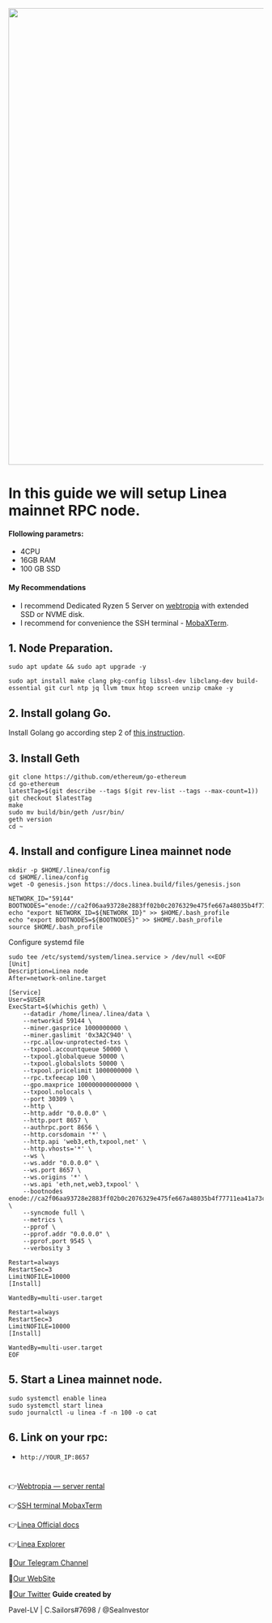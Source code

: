 <p align="center">
 <img src="[https://ddi.postimg.cc/L5DCH5mk/Base-Blog-header.png](https://i.postimg.cc/FsTXy88y/linea-cover.png)"width="900"/></a>
</p>

# In this guide we will setup Linea mainnet RPC node.

#### Flollowing parametrs:
- 4CPU
- 16GB RAM
- 100 GB SSD

#### My Recommendations
- I recommend Dedicated Ryzen 5 Server on [webtropia](https://www.webtropia.com/?kwk=255074042020228216158042) with extended SSD or NVME disk.
- I recommend for convenience the SSH terminal - [MobaXTerm](https://mobaxterm.mobatek.net/download.html).

## 1. Node Preparation.
```
sudo apt update && sudo apt upgrade -y
```
```
sudo apt install make clang pkg-config libssl-dev libclang-dev build-essential git curl ntp jq llvm tmux htop screen unzip cmake -y
```

## 2. Install golang Go.

Install Golang go according step 2 of [this instruction](https://github.com/CryptoSailors/cryptosailors-tools/tree/main/Install%20Golang%20%22Go%22).

## 3. Install Geth
```
git clone https://github.com/ethereum/go-ethereum
cd go-ethereum
latestTag=$(git describe --tags $(git rev-list --tags --max-count=1))
git checkout $latestTag
make 
sudo mv build/bin/geth /usr/bin/
geth version
cd ~
```
## 4. Install and configure Linea mainnet node
```
mkdir -p $HOME/.linea/config
cd $HOME/.linea/config
wget -O genesis.json https://docs.linea.build/files/genesis.json
```
```
NETWORK_ID="59144"
BOOTNODES="enode://ca2f06aa93728e2883ff02b0c2076329e475fe667a48035b4f77711ea41a73cf6cb2ff232804c49538ad77794185d83295b57ddd2be79eefc50a9dd5c48bbb2e@3.128.49.168:30303"
echo "export NETWORK_ID=${NETWORK_ID}" >> $HOME/.bash_profile
echo "export BOOTNODES=${BOOTNODES}" >> $HOME/.bash_profile
source $HOME/.bash_profile
```
Configure systemd file
```
sudo tee /etc/systemd/system/linea.service > /dev/null <<EOF
[Unit]
Description=Linea node
After=network-online.target

[Service]
User=$USER
ExecStart=$(whichis geth) \
	--datadir /home/linea/.linea/data \
	--networkid 59144 \
	--miner.gasprice 1000000000 \
	--miner.gaslimit '0x3A2C940' \
	--rpc.allow-unprotected-txs \
	--txpool.accountqueue 50000 \
	--txpool.globalqueue 50000 \
	--txpool.globalslots 50000 \
	--txpool.pricelimit 1000000000 \
	--rpc.txfeecap 100 \
	--gpo.maxprice 100000000000000 \
	--txpool.nolocals \
	--port 30309 \
	--http \
	--http.addr "0.0.0.0" \
	--http.port 8657 \
	--authrpc.port 8656 \
	--http.corsdomain '*' \
	--http.api 'web3,eth,txpool,net' \
	--http.vhosts='*' \
	--ws \
	--ws.addr "0.0.0.0" \
	--ws.port 8657 \
	--ws.origins '*' \
	--ws.api 'eth,net,web3,txpool' \
	--bootnodes enode://ca2f06aa93728e2883ff02b0c2076329e475fe667a48035b4f77711ea41a73cf6cb2ff232804c49538ad77794185d83295b57ddd2be79eefc50a9dd5c48bbb2e@3.128.49.168:30303 \
	--syncmode full \
	--metrics \
	--pprof \
	--pprof.addr "0.0.0.0" \
	--pprof.port 9545 \
	--verbosity 3

Restart=always
RestartSec=3
LimitNOFILE=10000
[Install]

WantedBy=multi-user.target

Restart=always
RestartSec=3
LimitNOFILE=10000
[Install]

WantedBy=multi-user.target
EOF
```
## 5. Start a Linea mainnet node.
```
sudo systemctl enable linea
sudo systemctl start linea
sudo journalctl -u linea -f -n 100 -o cat
```
## 6. Link on your rpc:

- `http://YOUR_IP:8657`

#

👉[Webtropia — server rental](https://www.webtropia.com/?kwk=255074042020228216158042)

👉[SSH terminal MobaxTerm](https://mobaxterm.mobatek.net/download.html)

👉[Linea Official docs](https://docs.linea.build/build-on-linea/run-a-node)

👉[Linea Explorer](https://lineascan.build/)

🔰[Our Telegram Channel](https://t.me/CryptoSailorsAnn)

🔰[Our WebSite](cryptosailors.tech)

🔰[Our Twitter](https://twitter.com/Crypto_Sailors)
**Guide created by**

Pavel-LV | C.Sailors#7698 / @SeaInvestor

